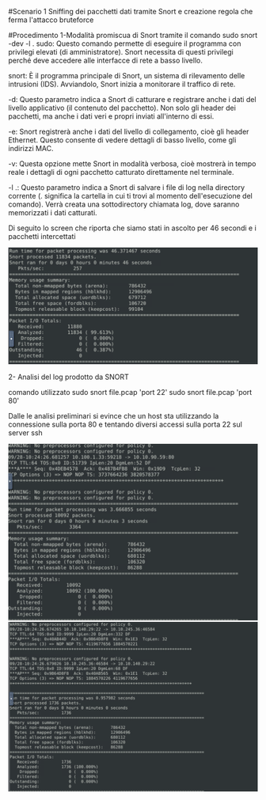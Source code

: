 #Scenario 1
Sniffing dei pacchetti dati tramite Snort e creazione regola che ferma l'attacco bruteforce

#Procedimento
1-Modalità promiscua di Snort tramite il comando sudo snort -dev -l .
sudo: Questo comando permette di eseguire il programma con privilegi elevati (di amministratore). Snort necessita di questi privilegi perché deve accedere alle interfacce di rete a basso livello.

snort: È il programma principale di Snort, un sistema di rilevamento delle intrusioni (IDS). Avviandolo, Snort inizia a monitorare il traffico di rete.

-d: Questo parametro indica a Snort di catturare e registrare anche i dati del livello applicativo (il contenuto del pacchetto). Non solo gli header dei pacchetti, ma anche i dati veri e propri inviati all'interno di essi.

-e: Snort registrerà anche i dati del livello di collegamento, cioè gli header Ethernet. Questo consente di vedere dettagli di basso livello, come gli indirizzi MAC.

-v: Questa opzione mette Snort in modalità verbosa, cioè mostrerà in tempo reale i dettagli di ogni pacchetto catturato direttamente nel terminale.

-l .: Questo parametro indica a Snort di salvare i file di log nella directory corrente (. significa la cartella in cui ti trovi al momento dell'esecuzione del comando). Verrà creata una sottodirectory chiamata log, dove saranno memorizzati i dati catturati.

Di seguito lo screen che riporta che siamo stati in ascolto per 46 secondi e i pacchetti intercettati

![Alt Text](https://github.com/paoloaglieco/SOC/blob/main/Snort/Scenario_1/sniffing_mode.png)

2- Analisi del log prodotto da SNORT

comando utilizzato sudo snort file.pcap 'port 22'
sudo snort file.pcap 'port 80'

Dalle le analisi preliminari si evince che un host sta utilizzando la connessione sulla porta 80 e tentando diversi accessi sulla porta 22 sul server ssh

![Alt Text](https://github.com/paoloaglieco/SOC/blob/main/Snort/Scenario_1/port80.png)
![Alt Text](https://github.com/paoloaglieco/SOC/blob/main/Snort/Scenario_1/port22.png)











